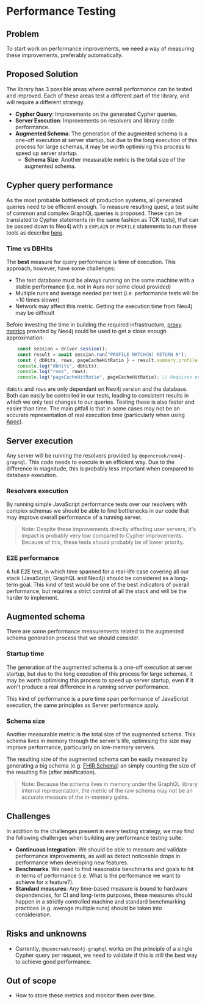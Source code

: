 # Performance Testing

## Problem
To start work on performance improvements, we need a way of measuring these improvements, preferably automatically.

## Proposed Solution
The library has 3 possible areas where overall performance can be tested and improved. Each of these areas test a different part of the library, and will require a different strategy.

* **Cypher Query**: Improvements on the generated Cypher queries.
* **Server Execution**:  Improvements on resolvers and library code performance.
* **Augmented Schema**: The generation of the augmented schema is a one-off execution at server startup, but due to the long execution of this process for large schemas, it may be worth optimising this process to speed up server startup.
	* **Schema Size**: Another measurable metric is the total size of the augmented schema.

## Cypher query performance
As the most probable bottleneck of production systems, all generated queries need to be efficient enough. To measure resulting quest, a test suite of common and complex GraphQL queries is proposed. These can be translated to Cypher statements (in the same fashion as TCK tests), that can be passed down to Neo4j with a `EXPLAIN` or `PROFILE` statements to run these tools as describe [here](https://neo4j.com/docs/cypher-manual/4.4/query-tuning/#how-do-i-profile-a-query).

### Time vs DBHits
The **best** measure for query performance is time of execution. This approach, however, have some challenges:
* The test database must be always running on the same machine with a stable performance (i.e. not in Aura nor some cloud provided)
* Multiple runs and average needed per test (i.e. performance tests will be ~10 times slower)
* Network may affect this metric. Getting the execution time from Neo4j may be difficult

Before investing the time in building the required infrastructure, [proxy metrics](https://neo4j.com/docs/cypher-manual/current/execution-plans/) provided by Neo4j could be used to get a close enough approximation:

```typescript
    const session = driver.session();
    const result = await session.run("PROFILE MATCH(N) RETURN N");
    const { dbHits, rows, pageCacheHitRatio } = result.summary.profile || {};
    console.log("dbHits", dbHits);
    console.log("rows", rows);
    console.log("pageCacheHitRatio", pageCacheHitRatio); // Requires enterprise
```

`dbHits` and `rows` are only dependant on Neo4j version and the database. Both can easily be controlled in our tests, leading to consistent results in which we only test changes to our queries. Testing these is also faster and easier than time. The main pitfall is that in some cases may not be an accurate representation of real execution time (particularly when using [Apoc](https://neo4j.com/labs/apoc/)).

## Server execution
Any server will be running the resolvers provided by `@opencreek/neo4j-graphql`. This code needs to execute in an efficient way. Due to the difference in magnitude, this is probably less important when compared to database execution.

### Resolvers execution
By running simple JavaScript performance tests over our resolvers with complex schemas we should be able to find bottlenecks in our code that may improve overall performance of a running server.

> Note: Despite these improvements directly affecting user servers, it's impact is probably very low compared to Cypher improvements. Because of this, these tests should probably be of lower priority.
### E2E performance
A full E2E test, in which time spanned for a real-life case covering all our stack (JavaScript, GraphQL and Neo4j) should be considered as a long-term goal. This kind of test would be one of the best indicators of overall performance, but requires a strict control of all the stack and will be the harder to implement.

## Augmented schema
There are some performance measurements related to the augmented schema generation process that we should consider. 

### Startup time
The generation of the augmented schema is a one-off execution at server startup, but due to the long execution of this process for large schemas, it may be worth optimising this process to speed up server startup, even if it won't produce a real difference in a running server performance.

This kind of performance is a pure time span performance of JavaScript execution, the same principles as Server performance apply.

### Schema size
Another measurable metric is the total size of the augmented schema. This schema lives in memory through the server's life, optimising the size may improve performance, particularly on low-memory servers.

The resulting size of the augmented schema can be easily measured by generating a big schema (e.g. [FHIR Schema](https://gist.github.com/aspectgfg/087612013e61eac4f7dffff1dc372a5e)) an simply counting the size of the resulting file (after minification).

> Note: Because the schema lives in memory under the GraphQL library internal representation, the metric of the raw schema may not be an accurate measure of the in-memory gains.
## Challenges
In addition to the challenges present in every testing strategy, we may find the following challenges when building any performance testing suite:
* **Continuous Integration**: We should be able to measure and validate performance improvements, as well as detect noticeable drops in performance when developing new features.
* **Benchmarks**: We need to find reasonable benchmarks and goals to hit in terms of performance (i.e. What is the performance we want to achieve for x feature?).
* **Standard measures**: Any time-based measure is bound to hardware dependencies, for CI and long-term purposes, these measures should happen in a strictly controlled machine and standard benchmarking practices (e.g. average multiple runs) should be taken into consideration.

## Risks and unknowns
* Currently, `@opencreek/neo4j-graphql` works on the principle of a single Cypher query per request, we need to validate if this is still the best way to achieve good performance.

## Out of scope
* How to store these metrics and monitor them over time.
